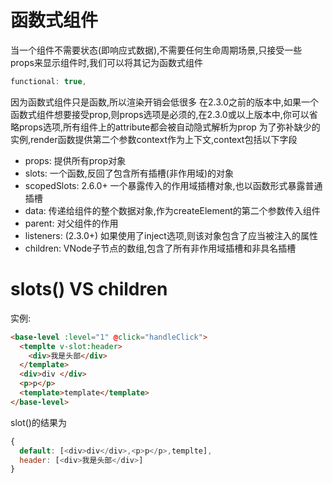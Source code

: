 # 函数式组件

当一个组件不需要状态(即响应式数据),不需要任何生命周期场景,只接受一些props来显示组件时,我们可以将其记为函数式组件
```js
functional: true,
```
因为函数式组件只是函数,所以渲染开销会低很多
在2.3.0之前的版本中,如果一个函数式组件想要接受prop,则props选项是必须的,在2.3.0或以上版本中,你可以省略props选项,所有组件上的attribute都会被自动隐式解析为prop
为了弥补缺少的实例,render函数提供第二个参数context作为上下文,context包括以下字段
  
- props: 提供所有prop对象
- slots: 一个函数,反回了包含所有插槽(非作用域)的对象
- scopedSlots: 2.6.0+ 一个暴露传入的作用域插槽对象,也以函数形式暴露普通插槽
- data: 传递给组件的整个数据对象,作为createElement的第二个参数传入组件
- parent: 对父组件的作用
- listeners: (2.3.0+) 如果使用了inject选项,则该对象包含了应当被注入的属性
- children: VNode子节点的数组,包含了所有非作用域插槽和非具名插槽

# slots() VS children
实例:
```html
<base-level :level="1" @click="handleClick">
  <templte v-slot:header> 
    <div>我是头部</div>
  </template>
  <div>div </div>
  <p>p</p>
  <template>template</template>
</base-level>
```
slot()的结果为
```js
{
  default: [<div>div</div>,<p>p</p>,templte],
  header: [<div>我是头部</div>]
}

```
